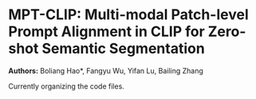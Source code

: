 # MPT-CLIP: Multi-modal Patch-level Prompt Alignment in CLIP for Zero-shot Semantic Segmentation

**Authors:** Boliang Hao*, Fangyu Wu, Yifan Lu, Bailing Zhang

Currently organizing the code files.

 

